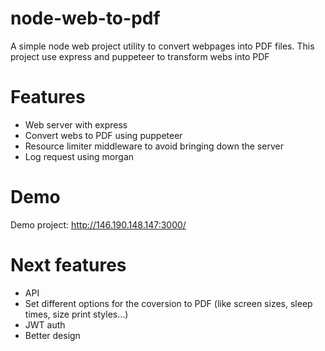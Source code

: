 # node-web-to-pdf
A simple node web project utility to convert webpages into PDF files. This project use express and puppeteer to transform webs into PDF

# Features
- Web server with express
- Convert webs to PDF using puppeteer
- Resource limiter middleware to avoid bringing down the server
- Log request using morgan

# Demo
Demo project: http://146.190.148.147:3000/

# Next features
- API
- Set different options for the coversion to PDF (like screen sizes, sleep times, size print styles...)
- JWT auth 
- Better design

